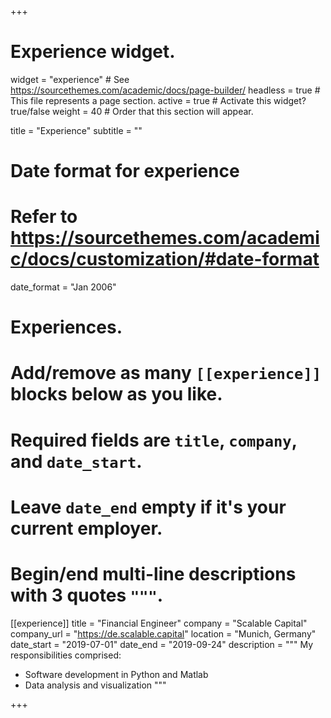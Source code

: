 +++
# Experience widget.
widget = "experience"  # See https://sourcethemes.com/academic/docs/page-builder/
headless = true  # This file represents a page section.
active = true  # Activate this widget? true/false
weight = 40  # Order that this section will appear.

title = "Experience"
subtitle = ""

# Date format for experience
#   Refer to https://sourcethemes.com/academic/docs/customization/#date-format
date_format = "Jan 2006"

# Experiences.
#   Add/remove as many `[[experience]]` blocks below as you like.
#   Required fields are `title`, `company`, and `date_start`.
#   Leave `date_end` empty if it's your current employer.
#   Begin/end multi-line descriptions with 3 quotes `"""`.
[[experience]]
  title = "Financial Engineer"
  company = "Scalable Capital"
  company_url = "https://de.scalable.capital"
  location = "Munich, Germany"
  date_start = "2019-07-01"
  date_end = "2019-09-24"
  description = """
  My responsibilities comprised:
  
  * Software development in Python and Matlab
  * Data analysis and visualization
  """

+++
